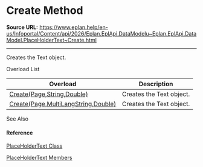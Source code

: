 # Create Method

**Source URL:** https://www.eplan.help/en-us/Infoportal/Content/api/2026/Eplan.EplApi.DataModelu~Eplan.EplApi.DataModel.PlaceHolderText~Create.html

---

Creates the Text object.

Overload List

| Overload | Description |
| --- | --- |
| [Create(Page,String,Double)](Eplan.EplApi.DataModelu~Eplan.EplApi.DataModel.PlaceHolderText~Create(Page,String,Double).html) | Creates the Text object. |
| [Create(Page,MultiLangString,Double)](Eplan.EplApi.DataModelu~Eplan.EplApi.DataModel.PlaceHolderText~Create(Page,MultiLangString,Double).html) | Creates the Text object. |



See Also

#### Reference

[PlaceHolderText Class](Eplan.EplApi.DataModelu~Eplan.EplApi.DataModel.PlaceHolderText.html)
  
[PlaceHolderText Members](Eplan.EplApi.DataModelu~Eplan.EplApi.DataModel.PlaceHolderText_members.html)